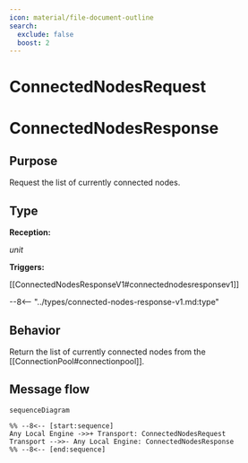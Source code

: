 ```yaml
---
icon: material/file-document-outline
search:
  exclude: false
  boost: 2
---
```


# ConnectedNodesRequest

# ConnectedNodesResponse

## Purpose

<!-- --8<-- [start:purpose] -->
Request the list of currently connected nodes.
<!-- --8<-- [end:purpose] -->

## Type

<!-- --8<-- [start:type] -->
**Reception:**

*unit*

**Triggers:**

[[ConnectedNodesResponseV1#connectednodesresponsev1]]

--8<-- "../types/connected-nodes-response-v1.md:type"
<!-- --8<-- [end:type] -->

## Behavior

<!-- --8<-- [start:behavior] -->
Return the list of currently connected nodes from the [[ConnectionPool#connectionpool]].
<!-- --8<-- [end:behavior] -->

## Message flow

<!-- --8<-- [start:messages] -->
```mermaid
sequenceDiagram

%% --8<-- [start:sequence]
Any Local Engine ->>+ Transport: ConnectedNodesRequest
Transport -->>- Any Local Engine: ConnectedNodesResponse
%% --8<-- [end:sequence]
```
<!-- --8<-- [end:messages] -->

</div>
